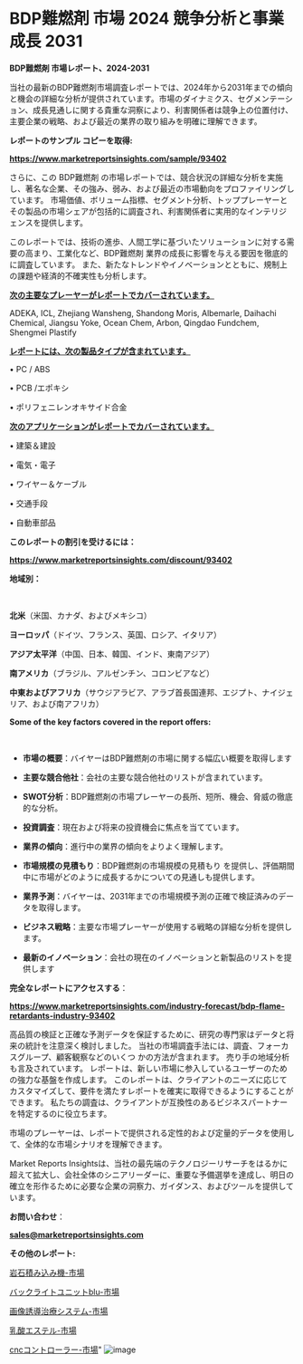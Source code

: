 # BDP難燃剤 市場 2024 競争分析と事業成長 2031

<strong>BDP難燃剤 市場レポート、2024-2031</strong>

当社の最新のBDP難燃剤市場調査レポートでは、2024年から2031年までの傾向と機会の詳細な分析が提供されています。市場のダイナミクス、セグメンテーション、成長見通しに関する貴重な洞察により、利害関係者は競争上の位置付け、主要企業の戦略、および最近の業界の取り組みを明確に理解できます。



<strong>レポートのサンプル コピーを取得:</strong> <a href=https://www.marketreportsinsights.com/sample/93402>

<strong><u>https://www.marketreportsinsights.com/sample/93402</u></strong></a>

さらに、この BDP難燃剤 の市場レポートでは、競合状況の詳細な分析を実施し、著名な企業、その強み、弱み、および最近の市場動向をプロファイリングしています。 市場価値、ボリューム指標、セグメント分析、トッププレーヤーとその製品の市場シェアが包括的に調査され、利害関係者に実用的なインテリジェンスを提供します。

このレポートでは、技術の進歩、人間工学に基づいたソリューションに対する需要の高まり、工業化など、BDP難燃剤 業界の成長に影響を与える要因を徹底的に調査しています。 また、新たなトレンドやイノベーションとともに、規制上の課題や経済的不確実性も分析します。



<strong><u>次の主要なプレーヤーがレポートでカバーされています。</u></strong>

ADEKA, ICL, Zhejiang Wansheng, Shandong Moris, Albemarle, Daihachi Chemical, Jiangsu Yoke, Ocean Chem, Arbon, Qingdao Fundchem, Shengmei Plastify



<strong><u><b>レポートには、次の製品タイプが含まれています。</b></u></strong>

• PC / ABS

• PCB /エポキシ

• ポリフェニレンオキサイド合金



<strong><u><b>次のアプリケーションがレポートでカバーされています。</b></u></strong>

• 建築＆建設

• 電気・電子

• ワイヤー＆ケーブル

• 交通手段

• 自動車部品



<strong><b>このレポートの割引を受けるには：</b></strong>

<a href=https://www.marketreportsinsights.com/discount/93402>

<strong><u>https://www.marketreportsinsights.com/discount/93402</u></strong></a>



<strong>地域別：</strong>

<strong> </strong>



<strong>北米</strong>（米国、カナダ、およびメキシコ）



<strong>ヨーロッパ</strong>（ドイツ、フランス、英国、ロシア、イタリア）



<strong>アジア太平洋</strong>（中国、日本、韓国、インド、東南アジア）



<strong>南アメリカ</strong>（ブラジル、アルゼンチン、コロンビアなど）



<strong>中東およびアフリカ</strong>（サウジアラビア、アラブ首長国連邦、エジプト、ナイジェリア、および南アフリカ）



<strong>Some of the key factors covered in the report offers:</strong>

<strong> </strong>
<ul>
  <li>

<strong>市場の概要</strong>：バイヤーはBDP難燃剤の市場に関する幅広い概要を取得します</li>
  <li>

<strong>主要な競合他社</strong>：会社の主要な競合他社のリストが含まれています。</li>
  <li>

<strong>SWOT分析</strong>：BDP難燃剤の市場プレーヤーの長所、短所、機会、脅威の徹底的な分析。</li>
  <li>

<strong>投資調査</strong>：現在および将来の投資機会に焦点を当てています。</li>
  <li>

<strong>業界の傾向</strong>：進行中の業界の傾向をよりよく理解します。</li>
  <li>

<strong>市場規模の見積もり</strong>：BDP難燃剤の市場規模の見積もり を提供し、評価期間中に市場がどのように成長するかについての見通しも提供します。</li>
  <li>

<strong>業界予測</strong>：バイヤーは、2031年までの市場規模予測の正確で検証済みのデータを取得します。</li>
  <li>

<strong>ビジネス戦略</strong>：主要な市場プレーヤーが使用する戦略の詳細な分析を提供します。</li>
  <li>

<strong>最新のイノベーション</strong>：会社の現在のイノベーションと新製品のリストを提供します</li>
</ul>


<strong>完全なレポートにアクセスする</strong>：

<a href=https://www.marketreportsinsights.com/industry-forecast/bdp-flame-retardants-industry-93402>

<strong><u>https://www.marketreportsinsights.com/industry-forecast/bdp-flame-retardants-industry-93402</u></strong></a>

高品質の検証と正確な予測データを保証するために、研究の専門家はデータと将来の統計を注意深く検討しました。 当社の市場調査手法には、調査、フォーカスグループ、顧客観察などのいくつ かの方法が含まれます。 売り手の地域分析も言及されています。 レポートは、新しい市場に参入しているユーザーのための強力な基盤を作成します。 このレポートは、クライアントのニーズに応じてカスタマイズして、要件を満たすレポートを確実に取得できるようにすることができます。 私たちの調査は、クライアントが互換性のあるビジネスパートナーを特定するのに役立ちます。

市場のプレーヤーは、レポートで提供される定性的および定量的データを使用して、全体的な市場シナリオを理解できます。

Market Reports Insightsは、当社の最先端のテクノロジーリサーチをはるかに超えて拡大し、会社全体のシニアリーダーに、重要な予備選挙を達成し、明日の確立を形作るために必要な企業の洞察力、ガイダンス、およびツールを提供しています。



<strong><b>お問い合わせ</b></strong>：

<a href=mailto:sales@marketreportsinsights.com>

<strong><u>sales@marketreportsinsights.com</u></strong></a>



<strong>その他のレポート:</strong>

<a href=https://www.linkedin.com/pulse/岩石積み込み機-市場-2023-最新の-cagr-および成長分析-2030-pr-news-hub-ilyaf/>岩石積み込み機-市場</a>

<a href=https://www.linkedin.com/pulse/バックライトユニットblu-市場-2023-収益と成長ドライバー-2030-dldlf/>バックライトユニットblu-市場</a>

<a href=https://www.linkedin.com/pulse/画像誘導治療システム-市場-2023-swot-分析と成長率-2030-analytics-achievers-24-analysis-pwsjf/>画像誘導治療システム-市場</a>

<a href=https://www.linkedin.com/pulse/乳酸エステル-市場-2023-総合分析と事業成長戦略-2030-pr-news-hub-o3opc/>乳酸エステル-市場</a>

<a href=https://www.linkedin.com/pulse/cncコントローラー-市場-2023-年のダイナミクスとビジネストレンド-2030-8mxwf/>cncコントローラー-市場</a>"
![image](https://github.com/gayatriri2/Market-Trends/assets/166717496/b978a1e0-32ba-4b9f-8c63-a8317463d9c3)
